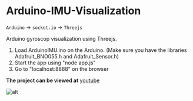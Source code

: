 # Arduino-IMU-Visualization
`Arduino` -> `socket.io` -> `Threejs`


Arduino gyroscop visualization using Threejs.

1. Load ArduinoIMU.ino on the Arduino. (Make sure you have the libraries Adafruit_BNO055.h and Adafruit_Sensor.h)
2. Start the app using "node app.js"
3. Go to "localhost:8888" on the browser

**The project can be viewed at**
[youtube](https://www.youtube.com/watch?v=Bll1jZfpnbo)	

![alt](https://i.imgur.com/6721jOd.png)	
